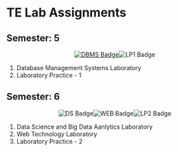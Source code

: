 # TE Lab Assignments

## Semester: 5
<div id="badges" style="display: flex; justify-content: center;">
      <a href="https://github.com/ninad-moree/TE-Lab-Work/tree/main/Semester%205/DBMS">
            <img src="https://img.shields.io/badge/Database Management-green?style=for-the-badge&" alt="DBMS Badge" />
      </a>
      <img src="https://img.shields.io/badge/Laboratory Practice 1-yellow?style=for-the-badge&" alt="LP1 Badge" />
</div>

1. Database Management Systems Laboratory
2. Laboratory Practice - 1

## Semester: 6
<div id="badges" style="display: flex; justify-content: center;">
      <img src="https://img.shields.io/badge/Data Science-yellow?style=for-the-badge&" alt="DS Badge" />
      <img src="https://img.shields.io/badge/Web Technology-orange?style=for-the-badge&" alt="WEB Badge" />
      <img src="https://img.shields.io/badge/Laboratory Practice 2-red?style=for-the-badge&" alt="LP2 Badge" />  
</div>

1. Data Science and Big Data Aanlytics Laboratory
2. Web Technology Laboratory
3. Laboratory Practice - 2
